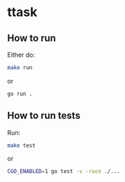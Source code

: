 # ttask

## How to run

Either do:

```bash
make run
```

or

```bash
go run .
```

## How to run tests

Run:

```bash
make test
```

or

```bash
CGO_ENABLED=1 go test -v -race ./...
```
